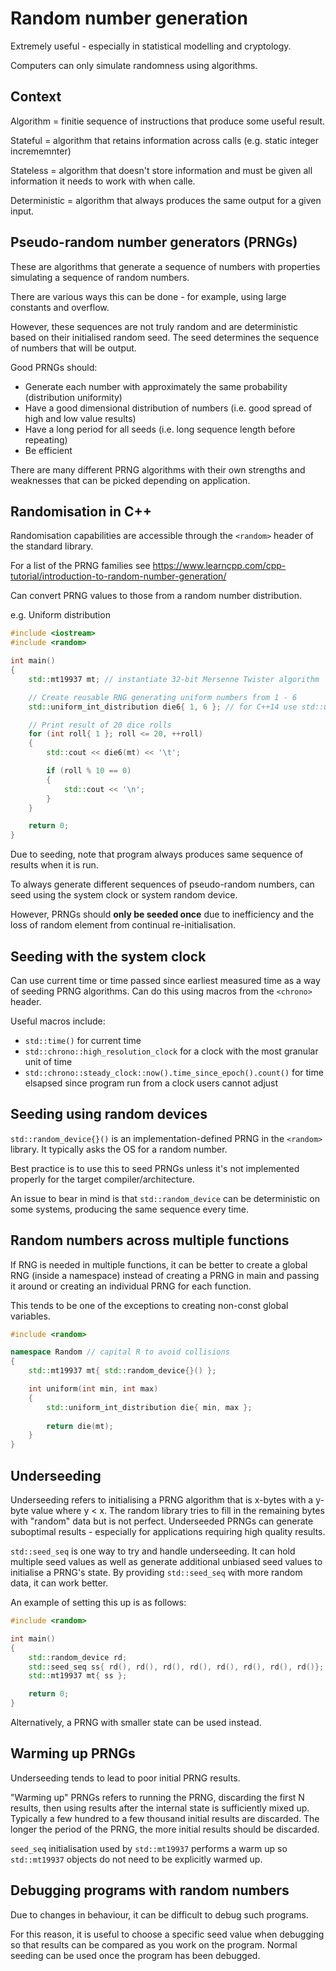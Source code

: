 # Random number generation

Extremely useful - especially in statistical modelling and cryptology.

Computers can only simulate randomness using algorithms.

## Context

Algorithm = finitie sequence of instructions that produce some useful result.

Stateful = algorithm that retains information across calls (e.g. static integer incrememnter)

Stateless = algorithm that doesn't store information and must be given all information it needs to work with when calle.

Deterministic = algorithm that always produces the same output for a given input.

## Pseudo-random number generators (PRNGs)

These are algorithms that generate a sequence of numbers with properties simulating a sequence of random numbers.

There are various ways this can be done - for example, using large constants and overflow.

However, these sequences are not truly random and are deterministic based on their initialised random seed.
The seed determines the sequence of numbers that will be output.

Good PRNGs should:
- Generate each number with approximately the same probability (distribution uniformity)
- Have a good dimensional distribution of numbers (i.e. good spread of high and low value results) 
- Have a long period for all seeds (i.e. long sequence length before repeating)
- Be efficient

There are many different PRNG algorithms with their own strengths and weaknesses that can be picked depending on application.

## Randomisation in C++

Randomisation capabilities are accessible through the `<random>` header of the standard library.

For a list of the PRNG families see https://www.learncpp.com/cpp-tutorial/introduction-to-random-number-generation/

Can convert PRNG values to those from a random number distribution.

e.g. Uniform distribution

```cpp
#include <iostream>
#include <random>

int main()
{
    std::mt19937 mt; // instantiate 32-bit Mersenne Twister algorithm

    // Create reusable RNG generating uniform numbers from 1 - 6
    std::uniform_int_distribution die6{ 1, 6 }; // for C++14 use std::uniform_int_distribution<> die6{ 1, 6 };

    // Print result of 20 dice rolls
    for (int roll{ 1 }; roll <= 20, ++roll)
    {
        std::cout << die6(mt) << '\t';

        if (roll % 10 == 0)
        {
            std::cout << '\n';
        }
    }

    return 0;
}
```

Due to seeding, note that program always produces same sequence of results when it is run.

To always generate different sequences of pseudo-random numbers, can seed using the system clock or system random device.

However, PRNGs should **only be seeded once** due to inefficiency and the loss of random element from continual re-initialisation.

## Seeding with the system clock

Can use current time or time passed since earliest measured time as a way of seeding PRNG algorithms.
Can do this using macros from the `<chrono>` header.

Useful macros include:
- `std::time()` for current time
- `std::chrono::high_resolution_clock` for a clock with the most granular unit of time
- `std::chrono::steady_clock::now().time_since_epoch().count()` for time elsapsed since program run from a clock users cannot adjust

## Seeding using random devices

`std::random_device{}()` is an implementation-defined PRNG in the `<random>` library.
It typically asks the OS for a random number.

Best practice is to use this to seed PRNGs unless it's not implemented properly for the target compiler/architecture.

An issue to bear in mind is that `std::random_device` can be deterministic on some systems, producing the same sequence every time.

## Random numbers across multiple functions

If RNG is needed in multiple functions, it can be better to create a global RNG (inside a namespace) instead of creating a PRNG in main and passing it around or creating an individual PRNG for each function.

This tends to be one of the exceptions to creating non-const global variables.

```cpp
#include <random>

namespace Random // capital R to avoid collisions
{
    std::mt19937 mt{ std::random_device{}() };

    int uniform(int min, int max)
    {
        std::uniform_int_distribution die{ min, max };
        
        return die(mt);
    }
}
```

## Underseeding

Underseeding refers to initialising a PRNG algorithm that is x-bytes with a y-byte value where y < x.
The random library tries to fill in the remaining bytes with "random" data but is not perfect. 
Underseeded PRNGs can generate suboptimal results - especially for applications requiring high quality results.

`std::seed_seq` is one way to try and handle underseeding.
It can hold multiple seed values as well as generate additional unbiased seed values to initialise a PRNG's state.
By providing `std::seed_seq` with more random data, it can work better.

An example of setting this up is as follows:

```cpp
#include <random>

int main()
{
    std::random_device rd;
    std::seed_seq ss{ rd(), rd(), rd(), rd(), rd(), rd(), rd(), rd()}; // get 8 random integers from random device for seed sequence
    std::mt19937 mt{ ss };

    return 0;
}
```

Alternatively, a PRNG with smaller state can be used instead.

## Warming up PRNGs

Underseeding tends to lead to poor initial PRNG results.

"Warming up" PRNGs refers to running the PRNG, discarding the first N results, then using results after the internal state is sufficiently mixed up.
Typically a few hundred to a few thousand initial results are discarded.
The longer the period of the PRNG, the more initial results should be discarded.

`seed_seq` initialisation used by `std::mt19937` performs a warm up so `std::mt19937` objects do not need to be explicitly warmed up.

## Debugging programs with random numbers

Due to changes in behaviour, it can be difficult to debug such programs.

For this reason, it is useful to choose a specific seed value when debugging so that results can be compared as you work on the program.
Normal seeding can be used once the program has been debugged.
